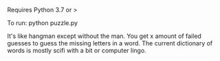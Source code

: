 Requires Python 3.7 or >

To run: python puzzle.py

It's like hangman except without the man.  You get x amount of failed guesses to guess the missing letters in a word.  The current dictionary of words is mostly scifi with a bit or computer lingo.
